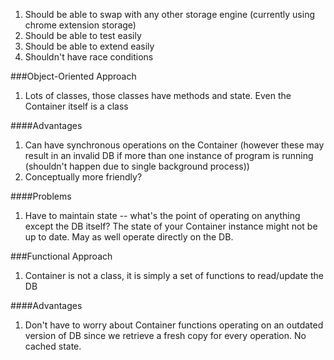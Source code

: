 1. Should be able to swap with any other storage engine (currently using chrome extension storage)
2. Should be able to test easily
3. Should be able to extend easily
4. Shouldn't have race conditions

###Object-Oriented Approach
1. Lots of classes, those classes have methods and state. Even the Container itself is a class

####Advantages
1. Can have synchronous operations on the Container (however these may result in an invalid DB if more than one instance of program is running (shouldn't happen due to single background process))
2. Conceptually more friendly?

####Problems
1. Have to maintain state -- what's the point of operating on anything except the DB itself? The state of your Container instance might not be up to date. May as well operate directly on the DB.

###Functional Approach
1. Container is not a class, it is simply a set of functions to read/update the DB

####Advantages
1. Don't have to worry about Container functions operating on an outdated version of DB since we retrieve a fresh copy for every operation. No cached state.